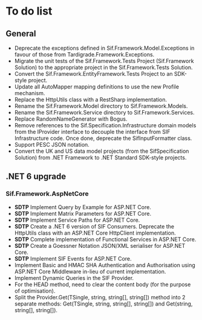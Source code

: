 # To do list

## General

- Deprecate the exceptions defined in Sif.Framework.Model.Exceptions in favour of those from Tardigrade.Framework.Exceptions.
- Migrate the unit tests of the Sif.Framework.Tests Project (Sif.Framework Solution) to the appropriate project in the Sif.Framework.Tests Solution.
- Convert the Sif.Framework.EntityFramework.Tests Project to an SDK-style project.
- Update all AutoMapper mapping definitions to use the new Profile mechanism.
- Replace the HttpUtils class with a RestSharp implementation.
- Rename the Sif.Framework.Model directory to Sif.Framework.Models.
- Rename the Sif.Framework.Service directory to Sif.Framework.Services.
- Replace RandomNameGenerator with Bogus.
- Remove references to the Sif.Specification.Infrastructure domain models from the IProvider interface to decouple the interface from SIF Infrastructure code. Once done, deprecate the SifInputFormatter class.
- Support PESC JSON notation.
- Convert the UK and US data model projects (from the SifSpecification Solution) from .NET Framework to .NET Standard SDK-style projects.

## .NET 6 upgrade

### Sif.Framework.AspNetCore

- **SDTP** Implement Query by Example for ASP.NET Core.
- **SDTP** Implement Matrix Parameters for ASP.NET Core.
- **SDTP** Implement Service Paths for ASP.NET Core.
- **SDTP** Create a .NET 6 version of SIF Consumers. Deprecate the HttpUtils class with an ASP.NET Core HttpClient implementation.
- **SDTP** Complete implementation of Functional Services in ASP.NET Core.
- **SDTP** Create a Goessner Notation JSON/XML serialiser for ASP.NET Core.
- **SDTP** Implement SIF Events for ASP.NET Core.
- Implement Basic and HMAC SHA Authentication and Authorisation using ASP.NET Core Middleware in-lieu of current implementation.
- Implement Dynamic Queries in the SIF Provider.
- For the HEAD method, need to clear the content body (for the purpose of optimisation).
- Split the Provider.Get(TSingle, string, string[], string[]) method into 2 separate methods: Get(TSingle, string, string[], string[]) and Get(string, string[], string[]).